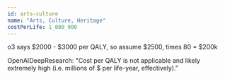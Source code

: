 ```yaml
---
id: arts-culture
name: "Arts, Culture, Heritage"
costPerLife: 1_000_000
--- 
```


o3 says $2000 - $3000 per QALY, so assume $2500, times 80 = $200k

OpenAIDeepResearch: "Cost per QALY is not applicable and likely extremely high (i.e. millions of $ per life-year, effectively)."